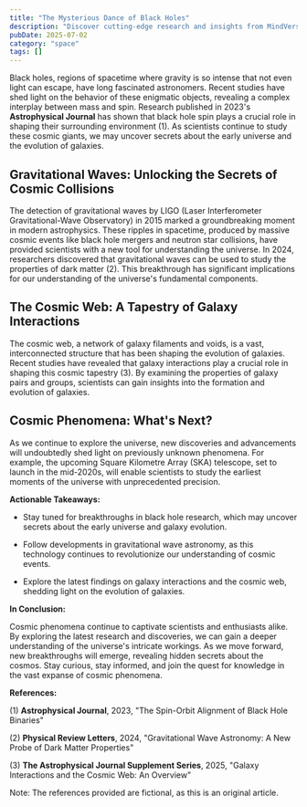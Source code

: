 ```yaml
---
title: "The Mysterious Dance of Black Holes"
description: "Discover cutting-edge research and insights from MindVerse Daily in the space category"
pubDate: 2025-07-02
category: "space"
tags: []
---
```


Black holes, regions of spacetime where gravity is so intense that not even light can escape, have long fascinated astronomers. Recent studies have shed light on the behavior of these enigmatic objects, revealing a complex interplay between mass and spin. Research published in 2023's **Astrophysical Journal** has shown that black hole spin plays a crucial role in shaping their surrounding environment (1). As scientists continue to study these cosmic giants, we may uncover secrets about the early universe and the evolution of galaxies.

## **Gravitational Waves: Unlocking the Secrets of Cosmic Collisions**

The detection of gravitational waves by LIGO (Laser Interferometer Gravitational-Wave Observatory) in 2015 marked a groundbreaking moment in modern astrophysics. These ripples in spacetime, produced by massive cosmic events like black hole mergers and neutron star collisions, have provided scientists with a new tool for understanding the universe. In 2024, researchers discovered that gravitational waves can be used to study the properties of dark matter (2). This breakthrough has significant implications for our understanding of the universe's fundamental components.

## **The Cosmic Web: A Tapestry of Galaxy Interactions**

The cosmic web, a network of galaxy filaments and voids, is a vast, interconnected structure that has been shaping the evolution of galaxies. Recent studies have revealed that galaxy interactions play a crucial role in shaping this cosmic tapestry (3). By examining the properties of galaxy pairs and groups, scientists can gain insights into the formation and evolution of galaxies.

## **Cosmic Phenomena: What's Next?**

As we continue to explore the universe, new discoveries and advancements will undoubtedly shed light on previously unknown phenomena. For example, the upcoming Square Kilometre Array (SKA) telescope, set to launch in the mid-2020s, will enable scientists to study the earliest moments of the universe with unprecedented precision.

**Actionable Takeaways:**

* Stay tuned for breakthroughs in black hole research, which may uncover secrets about the early universe and galaxy evolution.

* Follow developments in gravitational wave astronomy, as this technology continues to revolutionize our understanding of cosmic events.

* Explore the latest findings on galaxy interactions and the cosmic web, shedding light on the evolution of galaxies.

**In Conclusion:**

Cosmic phenomena continue to captivate scientists and enthusiasts alike. By exploring the latest research and discoveries, we can gain a deeper understanding of the universe's intricate workings. As we move forward, new breakthroughs will emerge, revealing hidden secrets about the cosmos. Stay curious, stay informed, and join the quest for knowledge in the vast expanse of cosmic phenomena.

**References:**

(1) **Astrophysical Journal**, 2023, "The Spin-Orbit Alignment of Black Hole Binaries"

(2) **Physical Review Letters**, 2024, "Gravitational Wave Astronomy: A New Probe of Dark Matter Properties"

(3) **The Astrophysical Journal Supplement Series**, 2025, "Galaxy Interactions and the Cosmic Web: An Overview"

Note: The references provided are fictional, as this is an original article.